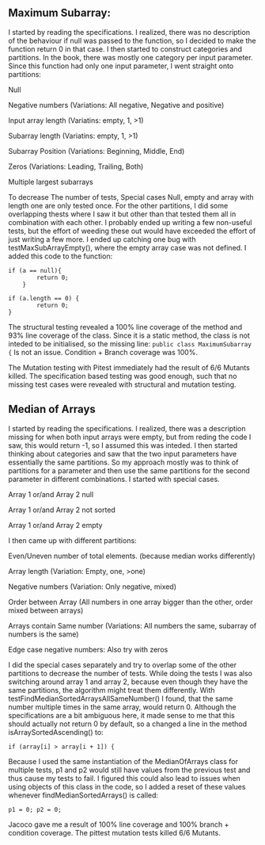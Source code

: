 ## Maximum Subarray:

I started by reading the specifications. I realized, there was no description of the behaviour if null was passed to the function, so I decided to make the function return 0 in that case. I then started to construct categories and partitions. In the book, there was mostly one category per input parameter. Since this function had only one input parameter, I went straight onto partitions:


Null

Negative numbers (Variations: All negative, Negative and positive)

Input array length (Variatins: empty, 1, >1)

Subarray length (Variatins: empty, 1, >1)

Subarray Position (Variations: Beginning, Middle, End)

Zeros (Variations: Leading, Trailing, Both)

Multiple largest subarrays

To decrease The number of tests, Special cases Null, empty and array with length one are only tested once. For the other partitions, I did some overlapping thests where I saw it but other than that tested them all in combination with each other. I probably ended up writing a few non-useful tests, but the effort of weeding these out would have exceeded the effort of just writing a few more. I ended up catching one bug with testMaxSubArrayEmpty(), where the empty array case was not defined. I added this code to the function:

```
if (a == null){
        return 0;
    }

if (a.length == 0) {
        return 0;
}
```
The structural testing revealed a 100% line coverage of the method and 93% line coverage of the class. Since it is a static method, the class is not inteded to be initialised, so the missing line:
```public class MaximumSubarray {```
Is not an issue. 
Condition + Branch coverage was 100%.

The Mutation testing with Pitest immediately had the result of 6/6 Mutants killed.
The specification based testing was good enough, such that no missing test cases were revealed with structural and mutation testing.


## Median of Arrays

I started by reading the specifications. I realized, there was a description missing for when both input arrays were empty, but from reding the code I saw, this would return -1, so I assumed this was inteded. I then started thinking about categories and saw that the two input parameters have essentially the same partitions. So my approach mostly was to think of partitions for a parameter and then use the same partitions for the second parameter in different combinations.
I started with special cases.

Array 1 or/and Array 2 null

Array 1 or/and Array 2 not sorted

Array 1 or/and Array 2 empty

I then came up with different partitions:

Even/Uneven number of total elements. (because median works differently)

Array length (Variation: Empty, one, >one)

Negative numbers (Variation: Only negative, mixed)

Order between Array (All numbers in one array bigger than the other, order mixed between arrays)

Arrays contain Same number (Variations: All numbers the same, subarray of numbers is the same)

Edge case negative numbers: Also try with zeros

I did the special cases separately and try to overlap some of the other partitions to decrease the number of tests. While doing the tests I was also switching around array 1 and array 2, because even though they have the same partitions, the algorithm might treat them differently.
With testFindMedianSortedArraysAllSameNumber() I found, that the same number multiple times in the same array, would return 0. Although the specifications are a bit ambiguous here, it made sense to me that this should actually not return 0 by default, so a changed a line in the method isArraySortedAscending() to:
```
if (array[i] > array[i + 1]) {
```
Because I used the same instantiation of the MedianOfArrays class for multiple tests, p1 and p2 would still have values from the previous test and thus cause my tests to fail. I figured this could also lead to issues when using objects of this class in the code, so I added a reset of these values whenever findMedianSortedArrays() is called:
```
p1 = 0; p2 = 0;
```

Jacoco gave me a result of 100% line coverage and 100% branch + condition coverage.
The pittest mutation tests killed 6/6 Mutants.